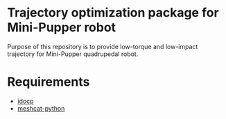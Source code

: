 # Trajectory optimization package for Mini-Pupper robot
Purpose of this repository is to provide low-torque and low-impact trajectory for Mini-Pupper quadrupedal robot.

# Requirements 
- [idocp](https://github.com/mayataka/idocp.git)
- [meshcat-python](https://github.com/rdeits/meshcat-python.git)